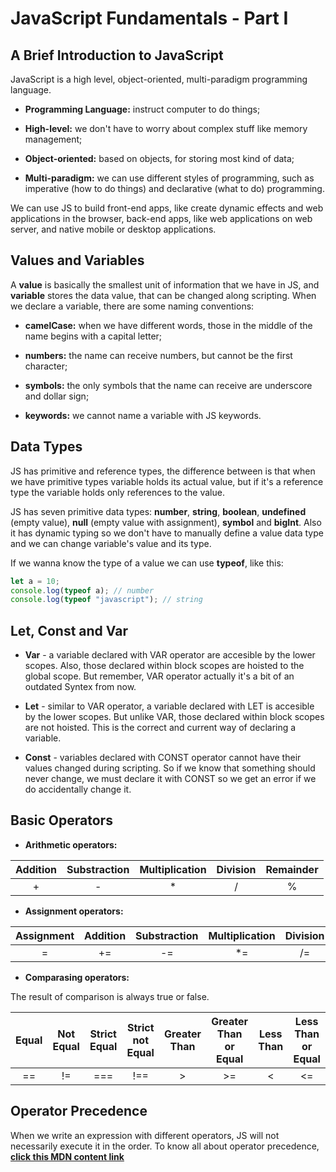 # JavaScript Fundamentals - Part I

## A Brief Introduction to JavaScript

JavaScript is a high level, object-oriented, multi-paradigm programming language.

- **Programming Language:** instruct computer to do things;

- **High-level:** we don't have to worry about complex stuff like memory management;

- **Object-oriented:** based on objects, for storing most kind of data;

- **Multi-paradigm:** we can use different styles of programming, such as imperative (how to do things) and declarative (what to do) programming.

We can use JS to build front-end apps, like create dynamic effects and web applications in the browser, back-end apps, like web applications on web server, and native mobile or desktop applications.

## Values and Variables

A **value** is basically the smallest unit of information that we have in JS, and **variable** stores the data value, that can be changed along scripting. When we declare a variable, there are some naming conventions:

- **camelCase:** when we have different words, those in the middle of the name begins with a capital letter;

- **numbers:** the name can receive numbers, but cannot be the first character;

- **symbols:** the only symbols that the name can receive are underscore and dollar sign;

- **keywords:** we cannot name a variable with JS keywords.

## Data Types

JS has primitive and reference types, the difference between is that when we have primitive types variable holds its actual value, but if it's a reference type the variable holds only references to the value.

JS has seven primitive data types: **number**, **string**, **boolean**, **undefined** (empty value), **null** (empty value with assignment), **symbol** and **bigInt**. Also it has dynamic typing so we don't have to manually define a value data type and we can change variable's value and its type.

If we wanna know the type of a value we can use **typeof**, like this:

```js
let a = 10;
console.log(typeof a); // number
console.log(typeof "javascript"); // string
```

## Let, Const and Var

- **Var** - a variable declared with VAR operator are accesible by the lower scopes. Also, those declared within block scopes are hoisted to the global scope. But remember, VAR operator actually it's a bit of an outdated Syntex from now.

- **Let** - similar to VAR operator, a variable declared with LET is accesible by the lower scopes. But unlike VAR, those declared within block scopes are not hoisted. This is the correct and current way of declaring a variable.

- **Const** - variables declared with CONST operator cannot have their values changed during scripting. So if we know that something should never change, we must declare it with CONST so we get an error if we do accidentally change it.

## Basic Operators

- **Arithmetic operators:**

| Addition | Substraction | Multiplication | Division | Remainder |
| :------: | :----------: | :------------: | :------: | :-------: |
|    +     |      -       |       \*       |    /     |     %     |

- **Assignment operators:**

| Assignment | Addition | Substraction | Multiplication | Division | Remainder |
| :--------: | :------: | :----------: | :------------: | :------: | :-------: |
|     =      |    +=    |      -=      |      \*=       |    /=    |    %=     |

- **Comparasing operators:**

The result of comparison is always true or false.

| Equal | Not Equal | Strict Equal | Strict not Equal | Greater Than | Greater Than or Equal | Less Than | Less Than or Equal |
| :---: | :-------: | :----------: | :--------------: | :----------: | :-------------------: | :-------: | :----------------: |
|  ==   |    !=     |     ===      |       !==        |      >       |          >=           |     <     |         <=         |

## Operator Precedence

When we write an expression with different operators, JS will not necessarily execute it in the order. To know all about operator precedence, **[click this MDN content link](https://developer.mozilla.org/en-US/docs/Web/JavaScript/Reference/Operators/Operator_Precedence)**
